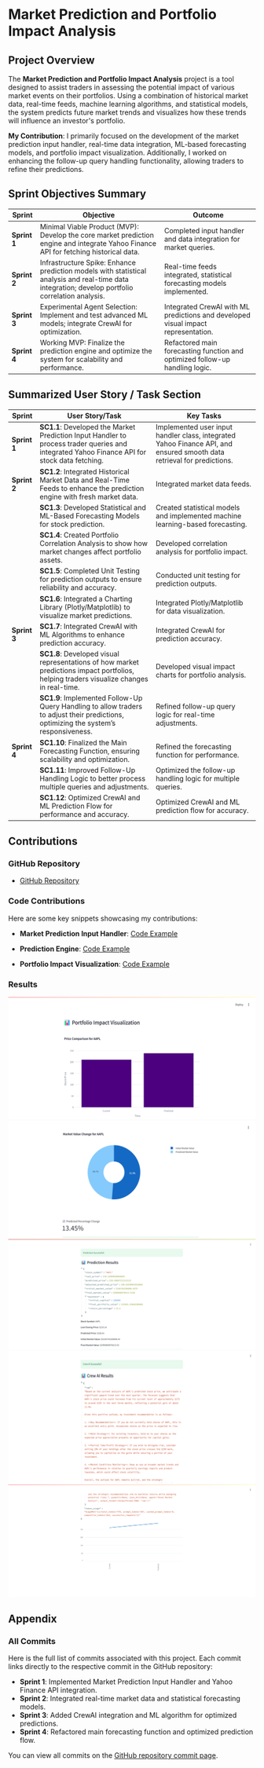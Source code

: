 # Market Prediction and Portfolio Impact Analysis

## Project Overview

The **Market Prediction and Portfolio Impact Analysis** project is a tool designed to assist traders in assessing the potential impact of various market events on their portfolios. Using a combination of historical market data, real-time feeds, machine learning algorithms, and statistical models, the system predicts future market trends and visualizes how these trends will influence an investor's portfolio.

**My Contribution**: I primarily focused on the development of the market prediction input handler, real-time data integration, ML-based forecasting models, and portfolio impact visualization. Additionally, I worked on enhancing the follow-up query handling functionality, allowing traders to refine their predictions.

## Sprint Objectives Summary

| Sprint   | Objective                                                                                             | Outcome                                                                                     |
|----------|-------------------------------------------------------------------------------------------------------|---------------------------------------------------------------------------------------------|
| **Sprint 1** | Minimal Viable Product (MVP): Develop the core market prediction engine and integrate Yahoo Finance API for fetching historical data. | Completed input handler and data integration for market queries.                             |
| **Sprint 2** | Infrastructure Spike: Enhance prediction models with statistical analysis and real-time data integration; develop portfolio correlation analysis. | Real-time feeds integrated, statistical forecasting models implemented.                     |
| **Sprint 3** | Experimental Agent Selection: Implement and test advanced ML models; integrate CrewAI for optimization. | Integrated CrewAI with ML predictions and developed visual impact representation.           |
| **Sprint 4** | Working MVP: Finalize the prediction engine and optimize the system for scalability and performance.  | Refactored main forecasting function and optimized follow-up handling logic.                 |

## Summarized User Story / Task Section

| **Sprint** | **User Story/Task** | **Key Tasks** |
|------------|---------------------|---------------|
| **Sprint 1** | **SC1.1**: Developed the Market Prediction Input Handler to process trader queries and integrated Yahoo Finance API for stock data fetching. | Implemented user input handler class, integrated Yahoo Finance API, and ensured smooth data retrieval for predictions. |
| **Sprint 2** | **SC1.2**: Integrated Historical Market Data and Real-Time Feeds to enhance the prediction engine with fresh market data. | Integrated market data feeds. |
| | **SC1.3**: Developed Statistical and ML-Based Forecasting Models for stock prediction. | Created statistical models and implemented machine learning-based forecasting. |
| | **SC1.4**: Created Portfolio Correlation Analysis to show how market changes affect portfolio assets. | Developed correlation analysis for portfolio impact. |
| | **SC1.5**: Completed Unit Testing for prediction outputs to ensure reliability and accuracy. | Conducted unit testing for prediction outputs. |
| | **SC1.6**: Integrated a Charting Library (Plotly/Matplotlib) to visualize market predictions. | Integrated Plotly/Matplotlib for data visualization. |
| **Sprint 3** | **SC1.7**: Integrated CrewAI with ML Algorithms to enhance prediction accuracy. | Integrated CrewAI for prediction accuracy. |
| | **SC1.8**: Developed visual representations of how market predictions impact portfolios, helping traders visualize changes in real-time. | Developed visual impact charts for portfolio analysis. |
| | **SC1.9**: Implemented Follow-Up Query Handling to allow traders to adjust their predictions, optimizing the system’s responsiveness. | Refined follow-up query logic for real-time adjustments. |
| **Sprint 4** | **SC1.10**: Finalized the Main Forecasting Function, ensuring scalability and optimization. | Refined the forecasting function for performance. |
| | **SC1.11**: Improved Follow-Up Handling Logic to better process multiple queries and adjustments. | Optimized the follow-up handling logic for multiple queries. |
| | **SC1.12**: Optimized CrewAI and ML Prediction Flow for performance and accuracy. | Optimized CrewAI and ML prediction flow for accuracy. |

## Contributions

### GitHub Repository
- [GitHub Repository](https://github.com/Narrab891/AI-Agent-Stock-Prediction)

### Code Contributions
Here are some key snippets showcasing my contributions:

- **Market Prediction Input Handler**: [Code Example](https://github.com/Narrab891/AI-Agent-Stock-Prediction/commit/e6690801c1a597fa367b9f8ac3e09f579215da0e#diff-423758a6c9d4dfadaf1c0bdaec3b35d8c2df99b28cbdb74218e9e998c488dffd)
  
- **Prediction Engine**: [Code Example](https://github.com/Narrab891/AI-Agent-Stock-Prediction/commit/e6690801c1a597fa367b9f8ac3e09f579215da0e#diff-ecae6d98f757ef80b581e3fefe79487b89124fbfba053ed7ff084b47c996c92a)
  
- **Portfolio Impact Visualization**: [Code Example](https://github.com/Narrab891/AI-Agent-Stock-Prediction/commit/e6690801c1a597fa367b9f8ac3e09f579215da0e#diff-423758a6c9d4dfadaf1c0bdaec3b35d8c2df99b28cbdb74218e9e998c488dffd)

### Results


![results](output1.png)
![results](output2.png)
![results](output3.png)
![results](output4.png)
![results](output5.png)








## Appendix

### All Commits

Here is the full list of commits associated with this project. Each commit links directly to the respective commit in the GitHub repository:

- **Sprint 1**: Implemented Market Prediction Input Handler and Yahoo Finance API integration.
- **Sprint 2**: Integrated real-time market data and statistical forecasting models.
- **Sprint 3**: Added CrewAI integration and ML algorithm for optimized predictions.
- **Sprint 4**: Refactored main forecasting function and optimized prediction flow.

You can view all commits on the [GitHub repository commit page](https://github.com/Narrab891/AI-Agent-Stock-Prediction/commits).
